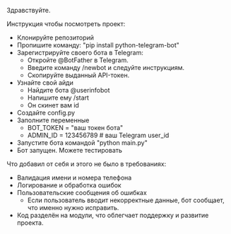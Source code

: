 Здравствуйте.

Инструкция чтобы посмотреть проект:

- Клонируйте репозиторий
- Пропишите команду: "pip install python-telegram-bot"
- Зарегистрируйте своего бота в Telegram:
    - Откройте @BotFather в Telegram.
    - Введите команду /newbot и следуйте инструкциям.
    - Скопируйте выданный API-токен.
- Узнайте свой айди
    - Найдите бота @userinfobot
    - Напишите ему /start
    - Он скинет вам id
- Создайте config.py
- Заполните переменные
    - BOT_TOKEN = "ваш токен бота"
    - ADMIN_ID = 123456789 # ваш Telegram user_id
- Запустите бота командой "python main.py"
- Бот запущен. Можете тестировать

Что добавил от себя и этого не было в требованиях:

- Валидация имени и номера телефона
- Логирование и обработка ошибок
- Пользовательские сообщения об ошибках
    - Если пользователь вводит некорректные данные, бот сообщает, что именно нужно исправить.
- Код разделён на модули, что облегчает поддержку и развитие проекта.